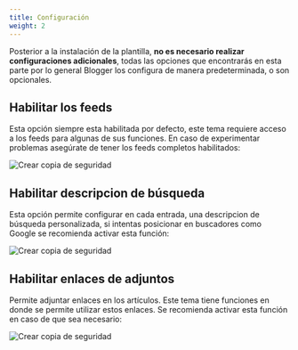 ```yaml
---
title: Configuración
weight: 2
---
```


Posterior a la instalación de la plantilla, **no es necesario realizar configuraciones adicionales**, todas las opciones que encontrarás en esta parte por lo general Blogger los configura de manera predeterminada, o son opcionales.

## Habilitar los feeds

Esta opción siempre esta habilitada por defecto, este tema requiere acceso a los feeds para algunas de sus funciones. En caso de experimentar problemas asegúrate de tener los feeds completos habilitados:

![Crear copia de seguridad](/images/habilitar-feeds.png)

## Habilitar descripcion de búsqueda

Esta opción permite configurar en cada entrada, una descripcion de búsqueda personalizada, si intentas posicionar en buscadores como Google se recomienda activar esta función:

![Crear copia de seguridad](/images/habilitar-meta.png)

## Habilitar enlaces de adjuntos

Permite adjuntar enlaces en los artículos. Este tema tiene funciones en donde se permite utilizar estos enlaces. Se recomienda activar esta función en caso de que sea necesario:

![Crear copia de seguridad](/images/habilitar-adjuntos.png)